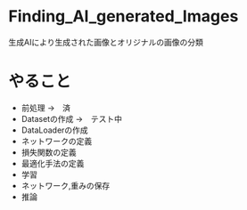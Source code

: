 # Finding_AI_generated_Images
生成AIにより生成された画像とオリジナルの画像の分類

# やること
- 前処理 →　済
- Datasetの作成 →　テスト中
- DataLoaderの作成
- ネットワークの定義
- 損失関数の定義
- 最適化手法の定義
- 学習
- ネットワーク,重みの保存
- 推論
